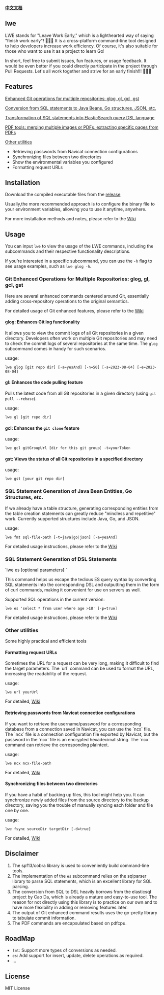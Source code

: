 **[中文文档](README.md)**

## lwe
LWE stands for "Leave Work Early," which is a lighthearted way of saying "finish work early"! 🤣🤣🤣
It is a cross-platform command-line tool designed to help developers increase work efficiency. Of course, it's also suitable for those who want to use it as a project to learn Go!

In short, feel free to submit issues, fun features, or usage feedback. It would be even better if you could directly participate in the project through Pull Requests. Let's all work together and strive for an early finish!!! 💪💪💪

## Features

[Enhanced Git operations for multiple repositories: glog, gl, gcl, gst](#git)

[Conversion from SQL statements to Java Beans, Go structures, JSON, etc.](#fmt)

[Transformation of SQL statements into ElasticSearch query DSL language](#es)

[PDF tools: merging multiple images or PDFs, extracting specific pages from PDFs](#pdf)

[Other utilities](#other)
- Retrieving passwords from Navicat connection configurations
- Synchronizing files between two directories
- Show the environmental variables you configured
- Formatting request URLs

## Installation

Download the compiled executable  files from the [release](https://github.com/yesAnd92/lwe/releases)

Usually,the more recommended approach is to configure the binary file to your environment variables, allowing you to use it anytime, anywhere.

For more installation methods and notes, please refer to the [Wiki](https://github.com/yesAnd92/lwe/wiki/0.%E5%AE%89%E8%A3%85%E3%80%81%E9%85%8D%E7%BD%AE%E4%BD%BF%E7%94%A8)

## Usage
You can input `lwe` to view the usage of the LWE commands, including the subcommands and their respective functionality descriptions.

If you're interested in a specific subcommand, you can use the `-h` flag to see usage examples, such as `lwe glog -h`.

<h3 id="git">Git Enhanced Operations for Multiple Repositories: glog, gl, gcl, gst</h3>
Here are several enhanced commands centered around Git, essentially adding cross-repository operations to the original semantics.

For detailed usage of Git enhanced features, please refer to the [Wiki](https://github.com/yesAnd92/lwe/wiki/3.Git%E5%A2%9E%E5%BC%BA%E5%8A%9F%E8%83%BD)

#### glog: Enhances Git log functionality
It allows you to view the commit logs of all Git repositories in a given directory. Developers often work on multiple Git repositories and may need to check the commit logs of several repositories at the same time. The `glog` subcommand comes in handy for such scenarios.

usage:
  ```
  lwe glog [git repo dir] [-a=yesAnd] [-n=50] [-s=2023-08-04] [-e=2023-08-04]
  ```

#### gl: Enhances the code pulling feature
Pulls the latest code from all Git repositories in a given directory (using `git pull --rebase`).

usage:
  ```
  lwe gl [git repo dir]
  ```

#### gcl: Enhances the `git clone` feature
usage:
  ```
  lwe gcl gitGroupUrl [dir for this git group] -t=yourToken
  ```

#### gst: Views the status of all Git repositories in a specified directory
usage:
  ```
  lwe gst [your git repo dir]
  ```

<h3 id="fmt">SQL Statement Generation of Java Bean Entities, Go Structures, etc.</h3>
If we already have a table structure, generating corresponding entities from the table creation statements can greatly reduce "mindless and repetitive" work. Currently supported structures include Java, Go, and JSON.

usage:
  ```
  lwe fmt sql-file-path [-t=java|go|json] [-a=yesAnd]
  ```

For detailed usage instructions, please refer to the [Wiki](https://github.com/yesAnd92/lwe/wiki/1.%E5%BB%BA%E8%A1%A8SQL%E8%AF%AD%E5%8F%A5%E7%94%9F%E6%88%90%E4%B8%8D%E7%94%A8%E8%AF%AD%E8%A8%80%E6%89%80%E9%9C%80%E5%AE%9E%E4%BD%93)


<h3 id="es">SQL Statement Generation of DSL Statements</h3>
`lwe es [optional parameters] <SQL statement>`

This command helps us escape the tedious ES query syntax by converting SQL statements into the corresponding DSL and outputting them in the form of curl commands, making it convenient for use on servers as well.

Supported SQL operations in the current version:
```
lwe es 'select * from user where age >18' [-p=true]
```

For detailed usage instructions, please refer to the [Wiki](https://github.com/yesAnd92/lwe/wiki/2.%E5%B0%86SQL%E8%AF%AD%E5%8F%A5%E8%BD%AC%E6%8D%A2%E6%88%90ElasticSearch%E6%9F%A5%E8%AF%A2%E7%9A%84DSL%E8%AF%AD%E8%A8%80)


<h3 id="other">Other utilities</h3>
Some highly practical and efficient tools

<h4> Formatting request URLs</h4>
  Sometimes the URL for a request can be very long, making it difficult to find the target parameters. The `url` command can be used to format the URL, increasing the readability of the request.

usage:
  ```
  lwe url yourUrl
  ```
For detailed, [Wiki](https://github.com/yesAnd92/lwe/wiki/%E5%85%B6%E5%AE%83%E5%B0%8F%E5%B7%A5%E5%85%B7#%E6%A0%BC%E5%BC%8F%E5%8C%96%E8%AF%B7%E6%B1%82url)


<h4>  Retrieving passwords from Navicat connection configurations</h4>
  If you want to retrieve the username/password for a corresponding database from a connection saved in Navicat, you can use the `ncx` file. The `ncx` file is a connection configuration file exported by Navicat, but the password in the `ncx` file is an encrypted hexadecimal string. The `ncx` command can retrieve the corresponding plaintext.

usage:
  ```
  lwe ncx ncx-file-path
  ```
For detailed, [Wiki](https://github.com/yesAnd92/lwe/wiki/%E5%85%B6%E5%AE%83%E5%B0%8F%E5%B7%A5%E5%85%B7#%E8%8E%B7%E5%8F%96navicat%E8%BF%9E%E6%8E%A5%E9%85%8D%E7%BD%AE%E4%B8%AD%E7%9A%84%E5%AF%86%E7%A0%81)

<h4> Synchronizing files between two directories </h4>
  If you have a habit of backing up files, this tool might help you. It can synchronize newly added files from the source directory to the backup directory, saving you the trouble of manually syncing each folder and file one by one.

usage:
  ```
  lwe fsync sourceDir targetDir [-d=true]
  ```
For detailed, [Wiki](https://github.com/yesAnd92/lwe/wiki/%E5%85%B6%E5%AE%83%E5%B0%8F%E5%B7%A5%E5%85%B7#%E5%90%8C%E6%AD%A5%E4%B8%A4%E4%B8%AA%E7%9B%AE%E5%BD%95%E4%B8%8B%E6%96%87%E4%BB%B6)


## Disclaimer
1. The spf13/cobra library is used to conveniently build command-line tools.
2. The implementation of the `es` subcommand relies on the sqlparser library to parse SQL statements, which is an excellent library for SQL parsing.
3. The conversion from SQL to DSL heavily borrows from the elasticsql project by Cao Da, which is already a mature and easy-to-use tool. The reason for not directly using this library is to practice on our own and to have more flexibility in adding or removing features later.
4. The output of Git enhanced command results uses the go-pretty library to tabulate commit information.
5. The PDF commands are encapsulated based on pdfcpu.

## RoadMap
- `fmt`: Support more types of conversions as needed.
- `es`: Add support for insert, update, delete operations as required.
- ...

## License
MIT License
